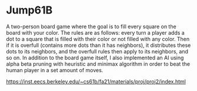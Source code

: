 # Jump61B
A two-person board game where the goal is to fill every square on the board with your color. The rules are as follows: every turn a player adds a dot to a square that is filled with their color or not filled with any color. Then if it is overfull (contains more dots than it has neighbors), it distributes these dots to its neighbors, and the overfull rules then apply to its neighbors, and so on. In addition to the board game itself, I also implemented an AI using alpha beta pruning with heuristic and minimax algorithm in order to beat the human player in a set amount of moves.

https://inst.eecs.berkeley.edu/~cs61b/fa21/materials/proj/proj2/index.html
